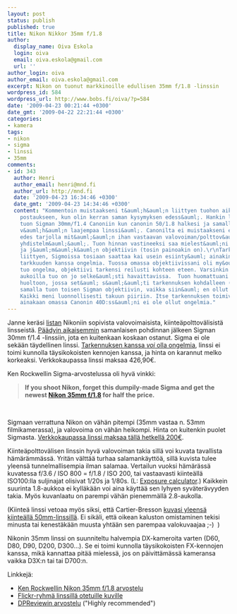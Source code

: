 ```yaml
---
layout: post
status: publish
published: true
title: Nikon Nikkor 35mm f/1.8
author:
  display_name: Oiva Eskola
  login: oiva
  email: oiva.eskola@gmail.com
  url: ''
author_login: oiva
author_email: oiva.eskola@gmail.com
excerpt: Nikon on tuonut markkinoille edullisen 35mm f/1.8 -linssin
wordpress_id: 584
wordpress_url: http://www.bobs.fi/oiva/?p=584
date: '2009-04-23 00:21:44 +0300'
date_gmt: '2009-04-22 22:21:44 +0300'
categories:
- kamera
tags:
- nikon
- sigma
- linssi
- 35mm
comments:
- id: 343
  author: Henri
  author_email: henri@mnd.fi
  author_url: http://mnd.fi
  date: '2009-04-23 16:34:46 +0300'
  date_gmt: '2009-04-23 14:34:46 +0300'
  content: "Kommentoin muistaakseni t&auml;h&auml;n liittyen tuohon aikasempaankin
    postaukseen, kun olin kerran saman kysymyksen edess&auml;. Hankin loppukes&auml;st&auml;
    tuon Sigman 30mm/f1.4 Canoniin kun canonin 50/1.8 halkesi ja samalla kaipasin
    v&auml;h&auml;n laajempaa linssi&auml;. Canonilta ei muistaakseni ei tosin ollut
    edes tarjolla mit&auml;&auml;n ihan vastaavan valovoiman/polttov&auml;lin
    yhdistelm&auml;&auml;. Tuon hinnan vastineeksi saa mielest&auml;ni ihan kelvon
    ja j&auml;m&auml;k&auml;n objektiivin (tosin painoakin on).\r\nTarkennuksen ongelmiin
    liittyen, Sigmoissa tosiaan saattaa kai usein esiinty&auml; ainakin tarkennuksen
    tarkkuuden kanssa ongelmia. Tuossa omassa objektiivissani oli my&ouml;s juurikin
    tuo ongelma, objektiivi tarkensi reilusti kohteen eteen. Varsinkin suurimmilla
    aukoilla tuo on jo selke&auml;sti havaittavissa.  Tuon huomattuani vein objektiivin
    huoltoon, jossa set&auml; s&auml;&auml;ti tarkennuksen kohdalleen (ja s&auml;&auml;tiv&auml;t
    samalla tuon toisen Sigman objektiivin, vaikka siin&auml; en ollut vikaa huomannut).
    Kaikki meni luonnollisesti takuun piiriin. Itse tarkennuksen toimivuuden kanssa
    ainakaan omassa Canonin 40D:ss&auml;ni ei ole ollut ongelmia."
---
```

<p>Janne ker&auml;si <a href="http://jaukia.kapsi.fi/kuutio/muuta/nikonlinssi/nikon-linssi.html">listan</a> Nikoniin sopivista valovoimaisista, kiinte&auml;polttov&auml;lisist&auml; linsseist&auml;. <a title="Mik&auml; linssi digij&auml;rkk&auml;rille: osa 2" href="http://www.bobs.fi/oiva/2008/03/28/mika-linssi-digijarkkarille-osa-2/">P&auml;&auml;dyin aikaisemmin</a> samanlaisen pohdinnan j&auml;lkeen Sigman 30mm f/1.4 -linssiin, jota en kuitenkaan koskaan ostanut. Sigma ei ole sek&auml;&auml;n t&auml;ydellinen linssi. <a href="http://www.kenrockwell.com/sigma/30mm-f14.htm#focus">Tarkennuksen kanssa <em>voi</em> olla ongelmia</a>, linssi ei toimi kunnolla t&auml;ysikokoisten kennojen kanssa, ja hinta on karannut melko korkeaksi. Verkkokaupassa linssi maksaa 426,90&euro;.</p>
<p>Ken Rockwellin Sigma-arvostelussa oli hyv&auml; vinkki:</p>
<blockquote><p><strong>If you shoot Nikon, forget this dumpily-made Sigma and get the newest <a href="http://www.kenrockwell.com/nikon/35mm-f18.htm">Nikon 35mm f/1.8</a> for half the price.</strong></blockquote><br />
<p>Sigmaan verrattuna Nikon on v&auml;h&auml;n pitempi (35mm vastaa n. 53mm filmikamerassa), ja valovoima on v&auml;h&auml;n heikompi. Hinta on kuitenkin puolet Sigmasta. <a title="Verkkokauppa:Nikon Nikkor AF-S DX 35mm f/1.8G " href="http://www.verkkokauppa.com/popups/prodinfo.php?id=2110">Verkkokaupassa linssi maksaa t&auml;ll&auml; hetkell&auml; 200&euro;</a>.</p>
<p>Kiinte&auml;polttov&auml;lisen linssin hyv&auml; valovoiman takia sill&auml; voi kuvata tavallista h&auml;m&auml;r&auml;mm&auml;ss&auml;. Yrit&auml;n v&auml;ltt&auml;&auml; turhaa salamank&auml;ytt&ouml;&auml;, sill&auml; kuvista tulee yleens&auml; tunnelmallisempia ilman salamaa. Vertailun vuoksi h&auml;m&auml;r&auml;ss&auml; kuvatessa f/3.6 / ISO 800 = f/1.8 / ISO 200, tai vastaavasti kiinte&auml;ll&auml; ISO100:lla suljinajat olisivat 1/20s ja 1/80s. (L: <a href="http://www.robert-barrett.com/photo/exposure_calculator.html">Exposure calculator</a>.) Kaikkein suurinta 1.8-aukkoa ei kyll&auml;k&auml;&auml;n voi aina k&auml;ytt&auml;&auml; sen lyhyen syv&auml;ter&auml;vyyden takia. My&ouml;s kuvanlaatu on parempi v&auml;h&auml;n pienemm&auml;ll&auml; 2.8-aukolla.</p>
<p>(Kiinte&auml; linssi vetoaa my&ouml;s siksi, ett&auml; Cartier-Bresson <a title="Wikipedia: Henri Cartier-Bresson - Technique" href="http://en.wikipedia.org/wiki/Henri_Cartier-Bresson#Technique">kuvasi yleens&auml; kiinte&auml;ll&auml; 50mm-linssill&auml;</a>. Ei sik&auml;li, ett&auml; oikean kaluston omistaminen tekisi minusta tai kenest&auml;k&auml;&auml;n muusta yht&auml;&auml;n sen parempaa valokuvaajaa ;-)&nbsp; )</p>
<p>Nikonin 35mm linssi on suunniteltu halvempia DX-kameroita varten (D60, D80, D90, D200, D300...). Se ei toimi kunnolla t&auml;ysikokoisten FX-kennojen kanssa, mik&auml; kannattaa pit&auml;&auml; mieless&auml;, jos on p&auml;ivitt&auml;m&auml;ss&auml; kameransa vaikka D3X:n tai tai D700:n.</p>
<p>Linkkej&auml;:</p>
<ul>
<li><a href="http://www.kenrockwell.com/nikon/35mm-f18.htm">Ken Rockwellin Nikon 35mm f/1.8 arvostelu</a></li>
<li><a href="http://www.flickr.com/groups/afsnikkor35mm18/">Flickr-ryhm&auml; linssill&auml; otetuille kuville</a></li>
<li><a href="http://www.dpreview.com/lensreviews/nikon_35_1p8g_n15/">DPReviewin arvostelu</a> ("Highly recommended")</li>
</ul>
